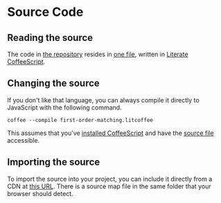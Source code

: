 
# Source Code

## Reading the source

The code in [the repository](https://github.com/lurchmath/first-order-matching)
resides in [one
file](https://github.com/lurchmath/first-order-matching/blob/master/first-order-matching.litcoffee),
written in [Literate CoffeeScript](http://coffeescript.org/#literate).

## Changing the source

If you don't like that language, you can always compile it directly to
JavaScript with the following command.

```
coffee --compile first-order-matching.litcoffee
```

This assumes that you've [installed
CoffeeScript](http://coffeescript.org/#installation) and have the [source
file](https://github.com/lurchmath/first-order-matching/blob/master/first-order-matching.litcoffee)
accessible.

## Importing the source

To import the source into your project, you can include it directly from a
CDN at [this
URL](https://cdn.jsdelivr.net/npm/first-order-matching@1/first-order-matching.js). There is a
source map file in the same folder that your browser should detect.
